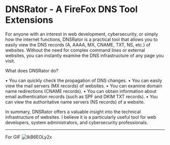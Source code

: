 #  DNSRator - A FireFox DNS Tool Extensions

For anyone with an interest in web development, cybersecurity, or simply how the internet functions, DNSRator is a practical tool that allows you to easily view the DNS records (A, AAAA, MX, CNAME, TXT, NS, etc.) of websites. Without the need for complex command lines or external websites, you can instantly examine the DNS infrastructure of any page you visit.

What does DNSRator do?

• You can quickly check the propagation of DNS changes.
• You can easily view the mail servers (MX records) of websites.
• You can examine domain name redirections (CNAME records).
• You can obtain information about email authentication records (such as SPF and DKIM TXT records).
• You can view the authoritative name servers (NS records) of a website.

In summary, DNSRator offers a valuable insight into the technical infrastructure of websites. I believe it is a particularly useful tool for web developers, system administrators, and cybersecurity professionals.

-------
For GIF
![IkB6EOLy2x](https://github.com/user-attachments/assets/b95b3309-e937-4943-836c-a465229dd230)
